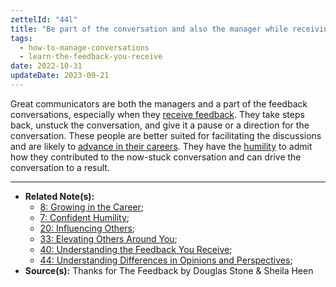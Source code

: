 ```yaml
---
zettelId: "44l"
title: "Be part of the conversation and also the manager while receiving feedback"
tags:
  - how-to-manage-conversations
  - learn-the-feedback-you-receive
date: 2022-10-31
updateDate: 2023-09-21
---
```


Great communicators are both the managers and a part of the feedback conversations, especially when they [receive feedback](/notes/40/). They take steps back, unstuck the conversation, and give it a pause or a direction for the conversation. These people are better suited for facilitating the discussions and are likely to [advance in their careers](/notes/8/). They have the [humility](/notes/7/) to admit how they contributed to the now-stuck conversation and can drive the conversation to a result.

---

- **Related Note(s):**
  - [8: Growing in the Career](/notes/8/);
  - [7: Confident Humility](/notes/7/);
  - [20: Influencing Others](/notes/20/);
  - [33: Elevating Others Around You](/notes/33/);
  - [40: Understanding the Feedback You Receive](/notes/40/);
  - [44: Understanding Differences in Opinions and Perspectives](/notes/44/);
- **Source(s):** Thanks for The Feedback by Douglas Stone & Sheila Heen
